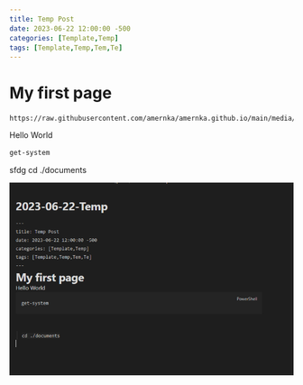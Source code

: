 ```yaml
---
title: Temp Post
date: 2023-06-22 12:00:00 -500
categories: [Template,Temp]
tags: [Template,Temp,Tem,Te]
---
```

# My first page
```
https://raw.githubusercontent.com/amernka/amernka.github.io/main/media/
```

Hello World
```powershell
get-system
```

sfdg
	cd ./documents

![Pasted image 20230719180545.png](https://raw.githubusercontent.com/amernka/amernka.github.io/main/media/Pasted%20image%2020230719180545.png)